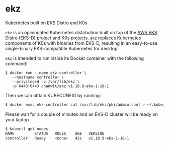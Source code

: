 # ekz
Kubernetes built on EKS Distro and K0s

`ekz` is an opinionated Kubernetes distribution built on top of the [AWS EKS Distro](https://distro.eks.amazonaws.com/) (EKS-D) project and [K0s](https://k0sproject.io/) projects.
`ekz` replaces Kubernetes components of K0s with binaries from EKS-D, resulting in an easy-to-use single-binary EKS-compatible Kubernetes for desktop.

`ekz` is intended to run inside its Docker container with the following command:

```
$ docker run --name ekz-controller \
   --hostname controller \
   --privileged -v /var/lib/ekz \
   -p 6443:6443 chanwit/ekz:v1.18.9-eks-1-18-1
```

Then we can obtain KUBECONFIG by running:

```sh
$ docker exec ekz-controller cat /var/lib/ekz/pki/admin.conf > ~/.kube/config
```

Please wait for a couple of minutes and an EKS-D cluster will be ready on your laptop.

```sh
$ kubectl get nodes
NAME         STATUS   ROLES    AGE   VERSION
controller   Ready    <none>   42s   v1.18.9-eks-1-18-1
```
